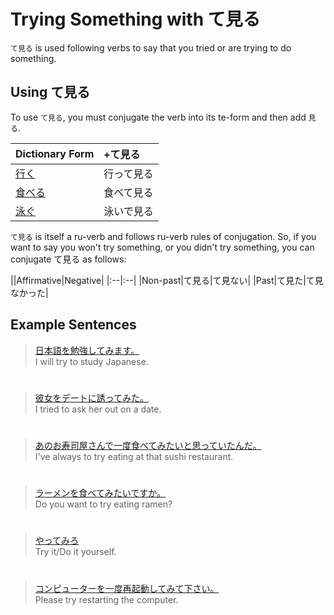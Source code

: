 # Trying Something with て見る

`て見る` is used following verbs to say that you tried or are trying to do something.

## Using て見る
To use `て見る`, you must conjugate the verb into its te-form and then add `見る`. 

|Dictionary Form|+て見る|
|:--|:--|
|[行く](1578850)|行って見る|
|[食べる]()|食べて見る|
|[泳ぐ]()|泳いで見る|

`て見る` is itself a ru-verb and follows ru-verb rules of conjugation. So, if you want to say you won't try something, or you didn't try something, you can conjugate て見る as follows:

||Affirmative|Negative|
|:--|:--|
|Non-past|て見る|て見ない|
|Past|て見た|て見なかった|

## Example Sentences
> [日本語を勉強してみます。]()  
> I will try to study Japanese.

#

> [彼女をデートに誘ってみた。]()  
> I tried to ask her out on a date.

#

> [ あのお寿司屋さんで一度食べてみたいと思っていたんだ。]()  
> I've always to try eating at that sushi restaurant.

#

> [ラーメンを食べてみたいですか。]()  
> Do you want to try eating ramen?

#

> [やってみろ]()  
> Try it/Do it yourself.

#

> [コンピューターを一度再起動してみて下さい。]()  
> Please try restarting the computer.



